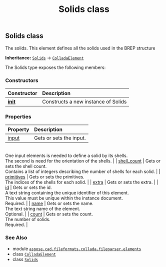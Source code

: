 ﻿---
title: Solids class
second_title: Aspose.CAD for Python via .NET API References
description: 
type: docs
weight: 960
url: /python-net/aspose.cad.fileformats.collada.fileparser.elements/solids/
is_root: false
---

## Solids class

The solids.
This element defines all the solids used in the BREP structure



**Inheritance:** [`Solids`](/cad/python-net/aspose.cad.fileformats.collada.fileparser.elements/solids) → 
[`ColladaElement`](/cad/python-net/aspose.cad.fileformats.collada.fileparser.elements/colladaelement)



The Solids type exposes the following members:

### Constructors
| Constructor | Description |
| :- | :- |
| [__init__](/cad/python-net/aspose.cad.fileformats.collada.fileparser.elements/solids/__init__/#) | Constructs a new instance of Solids |


### Properties
| Property | Description |
| :- | :- |
| [input](/cad/python-net/aspose.cad.fileformats.collada.fileparser.elements/solids/input) | Gets or sets the input.<br/>One input elements is needed to define a solid by its shells.<br/>The second is need for the orientation of the shells. |
| [shell_count](/cad/python-net/aspose.cad.fileformats.collada.fileparser.elements/solids/shell_count) | Gets or sets the shell count.<br/>Contains a list of integers describing the number of shells for each solid. |
| [primitives](/cad/python-net/aspose.cad.fileformats.collada.fileparser.elements/solids/primitives) | Gets or sets the primitives.<br/>The indices of the shells for each solid. |
| [extra](/cad/python-net/aspose.cad.fileformats.collada.fileparser.elements/solids/extra) | Gets or sets the extra. |
| [id](/cad/python-net/aspose.cad.fileformats.collada.fileparser.elements/solids/id) | Gets or sets the id.<br/>A text string containing the unique identifier of this element.<br/>This value must be unique within the instance document.<br/>Required. |
| [name](/cad/python-net/aspose.cad.fileformats.collada.fileparser.elements/solids/name) | Gets or sets the name.<br/>The text string name of the element.<br/>Optional. |
| [count](/cad/python-net/aspose.cad.fileformats.collada.fileparser.elements/solids/count) | Gets or sets the count.<br/>The number of solids.<br/>Required. |



### See Also
* module [`aspose.cad.fileformats.collada.fileparser.elements`](..)
* class [`ColladaElement`](/cad/python-net/aspose.cad.fileformats.collada.fileparser.elements/colladaelement)
* class [`Solids`](/cad/python-net/aspose.cad.fileformats.collada.fileparser.elements/solids)
